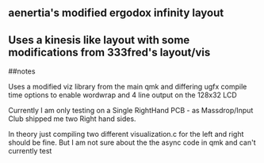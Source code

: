 ## aenertia's modified ergodox infinity layout

## Uses a kinesis like layout with some modifications from 333fred's layout/vis


##notes

Uses a modified viz library from the main qmk and differing ugfx compile time options to enable wordwrap and 4 line output on the 128x32 LCD

Currently I am only testing on a Single RightHand PCB - as Massdrop/Input Club shipped me two Right hand sides. 

In theory just compiling two different visualization.c for the left and right should be fine. But I am not sure about the the async code in qmk and can't currently test

